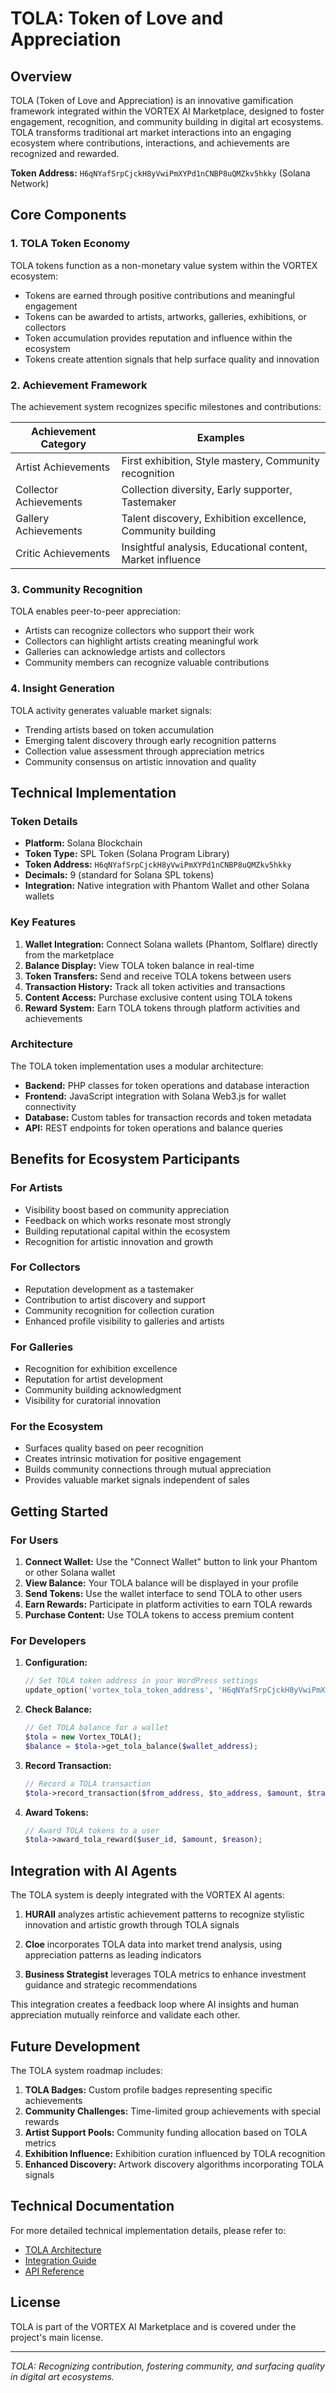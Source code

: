# TOLA: Token of Love and Appreciation

## Overview

TOLA (Token of Love and Appreciation) is an innovative gamification framework integrated within the VORTEX AI Marketplace, designed to foster engagement, recognition, and community building in digital art ecosystems. TOLA transforms traditional art market interactions into an engaging ecosystem where contributions, interactions, and achievements are recognized and rewarded.

**Token Address:** `H6qNYafSrpCjckH8yVwiPmXYPd1nCNBP8uQMZkv5hkky` (Solana Network)

## Core Components

### 1. TOLA Token Economy

TOLA tokens function as a non-monetary value system within the VORTEX ecosystem:
- Tokens are earned through positive contributions and meaningful engagement
- Tokens can be awarded to artists, artworks, galleries, exhibitions, or collectors
- Token accumulation provides reputation and influence within the ecosystem
- Tokens create attention signals that help surface quality and innovation

### 2. Achievement Framework

The achievement system recognizes specific milestones and contributions:

| Achievement Category | Examples |
|---------------------|----------|
| Artist Achievements | First exhibition, Style mastery, Community recognition |
| Collector Achievements | Collection diversity, Early supporter, Tastemaker |
| Gallery Achievements | Talent discovery, Exhibition excellence, Community building |
| Critic Achievements | Insightful analysis, Educational content, Market influence |

### 3. Community Recognition

TOLA enables peer-to-peer appreciation:
- Artists can recognize collectors who support their work
- Collectors can highlight artists creating meaningful work
- Galleries can acknowledge artists and collectors
- Community members can recognize valuable contributions

### 4. Insight Generation

TOLA activity generates valuable market signals:
- Trending artists based on token accumulation
- Emerging talent discovery through early recognition patterns
- Collection value assessment through appreciation metrics
- Community consensus on artistic innovation and quality

## Technical Implementation

### Token Details

- **Platform:** Solana Blockchain
- **Token Type:** SPL Token (Solana Program Library)
- **Token Address:** `H6qNYafSrpCjckH8yVwiPmXYPd1nCNBP8uQMZkv5hkky`
- **Decimals:** 9 (standard for Solana SPL tokens)
- **Integration:** Native integration with Phantom Wallet and other Solana wallets

### Key Features

1. **Wallet Integration:** Connect Solana wallets (Phantom, Solflare) directly from the marketplace
2. **Balance Display:** View TOLA token balance in real-time
3. **Token Transfers:** Send and receive TOLA tokens between users
4. **Transaction History:** Track all token activities and transactions
5. **Content Access:** Purchase exclusive content using TOLA tokens
6. **Reward System:** Earn TOLA tokens through platform activities and achievements

### Architecture

The TOLA token implementation uses a modular architecture:

- **Backend:** PHP classes for token operations and database interaction
- **Frontend:** JavaScript integration with Solana Web3.js for wallet connectivity
- **Database:** Custom tables for transaction records and token metadata
- **API:** REST endpoints for token operations and balance queries

## Benefits for Ecosystem Participants

### For Artists
- Visibility boost based on community appreciation
- Feedback on which works resonate most strongly
- Building reputational capital within the ecosystem
- Recognition for artistic innovation and growth

### For Collectors
- Reputation development as a tastemaker
- Contribution to artist discovery and support
- Community recognition for collection curation
- Enhanced profile visibility to galleries and artists

### For Galleries
- Recognition for exhibition excellence
- Reputation for artist development
- Community building acknowledgment
- Visibility for curatorial innovation

### For the Ecosystem
- Surfaces quality based on peer recognition
- Creates intrinsic motivation for positive engagement
- Builds community connections through mutual appreciation
- Provides valuable market signals independent of sales

## Getting Started

### For Users

1. **Connect Wallet:** Use the "Connect Wallet" button to link your Phantom or other Solana wallet
2. **View Balance:** Your TOLA balance will be displayed in your profile
3. **Send Tokens:** Use the wallet interface to send TOLA to other users
4. **Earn Rewards:** Participate in platform activities to earn TOLA rewards
5. **Purchase Content:** Use TOLA tokens to access premium content

### For Developers

1. **Configuration:**
   ```php
   // Set TOLA token address in your WordPress settings
   update_option('vortex_tola_token_address', 'H6qNYafSrpCjckH8yVwiPmXYPd1nCNBP8uQMZkv5hkky');
   ```

2. **Check Balance:**
   ```php
   // Get TOLA balance for a wallet
   $tola = new Vortex_TOLA();
   $balance = $tola->get_tola_balance($wallet_address);
   ```

3. **Record Transaction:**
   ```php
   // Record a TOLA transaction
   $tola->record_transaction($from_address, $to_address, $amount, $transaction_data);
   ```

4. **Award Tokens:**
   ```php
   // Award TOLA tokens to a user
   $tola->award_tola_reward($user_id, $amount, $reason);
   ```

## Integration with AI Agents

The TOLA system is deeply integrated with the VORTEX AI agents:

1. **HURAII** analyzes artistic achievement patterns to recognize stylistic innovation and artistic growth through TOLA signals

2. **Cloe** incorporates TOLA data into market trend analysis, using appreciation patterns as leading indicators

3. **Business Strategist** leverages TOLA metrics to enhance investment guidance and strategic recommendations

This integration creates a feedback loop where AI insights and human appreciation mutually reinforce and validate each other.

## Future Development

The TOLA system roadmap includes:

1. **TOLA Badges:** Custom profile badges representing specific achievements
2. **Community Challenges:** Time-limited group achievements with special rewards
3. **Artist Support Pools:** Community funding allocation based on TOLA metrics
4. **Exhibition Influence:** Exhibition curation influenced by TOLA recognition
5. **Enhanced Discovery:** Artwork discovery algorithms incorporating TOLA signals

## Technical Documentation

For more detailed technical implementation details, please refer to:
- [TOLA Architecture](TOLA-Architecture.md)
- [Integration Guide](docs/tola-integration.md)
- [API Reference](docs/api-reference.md)

## License

TOLA is part of the VORTEX AI Marketplace and is covered under the project's main license.

---

*TOLA: Recognizing contribution, fostering community, and surfacing quality in digital art ecosystems.* 